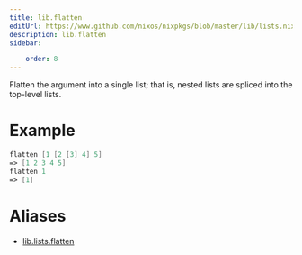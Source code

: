 ```yaml
---
title: lib.flatten
editUrl: https://www.github.com/nixos/nixpkgs/blob/master/lib/lists.nix#L205C13
description: lib.flatten
sidebar:

    order: 8
---
```


Flatten the argument into a single list; that is, nested lists are
spliced into the top-level lists.

# Example

```nix
flatten [1 [2 [3] 4] 5]
=> [1 2 3 4 5]
flatten 1
=> [1]
```


# Aliases

- [lib.lists.flatten](./reference/lib/lists/lib-lists-flatten)


